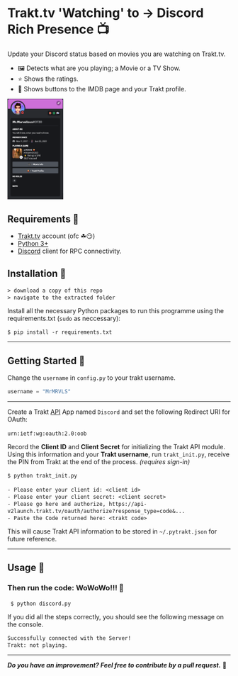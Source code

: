 # Trakt.tv 'Watching' to → Discord Rich Presence 📺
Update your Discord status based on movies you are watching on Trakt.tv.

- 🖼 Detects what are you playing; a Movie or a TV Show.
- ⭐ Shows the ratings.
- 📌 Shows buttons to the IMDB page and your Trakt profile.

<p align="left"> <img src="assets/rpc.png" height="25%" width="25%" alt="MrMRVLS" /> </p>

## Requirements 🧰
- [Trakt.tv](https://trakt.tv/) account (ofc ☘😏)
- [Python 3+](https://www.python.org/)
- [Discord](https://discord.com/) client for RPC connectivity. 

## Installation 🐍

```
> download a copy of this repo
> navigate to the extracted folder
```

Install all the necessary Python packages to run this programme using the requirements.txt (`sudo` as neccessary):

```
$ pip install -r requirements.txt
```

---

## Getting Started 🥣
Change the `username` in `config.py` to your trakt username. 

```py
username = "MrMRVLS"
```
---

Create a Trakt [API](https://trakt.tv/oauth/applications) App named `Discord` and set the following Redirect URI for OAuth:

```urn:ietf:wg:oauth:2.0:oob```

Record the **Client ID** and **Client Secret** for initializing the Trakt API module. Using this information and your **Trakt username**, run `trakt_init.py`, receive the PIN from Trakt at the end of the process. _(requires sign-in)_

```
$ python trakt_init.py

- Please enter your client id: <client id>
- Please enter your client secret: <client secret>
- Please go here and authorize, https://api-v2launch.trakt.tv/oauth/authorize?response_type=code&...
- Paste the Code returned here: <trakt code>
```

This will cause Trakt API information to be stored in `~/.pytrakt.json` for future reference.

---
## Usage 🍕
### Then run the code: WoWoWo!!! 🍻
```
 $ python discord.py
```
If you did all the steps correctly, you should see the following message on the console.

````
Successfully connected with the Server!
Trakt: not playing.
````
---
_**Do you have an improvement? Feel free to contribute by a pull request.**_ 🤍